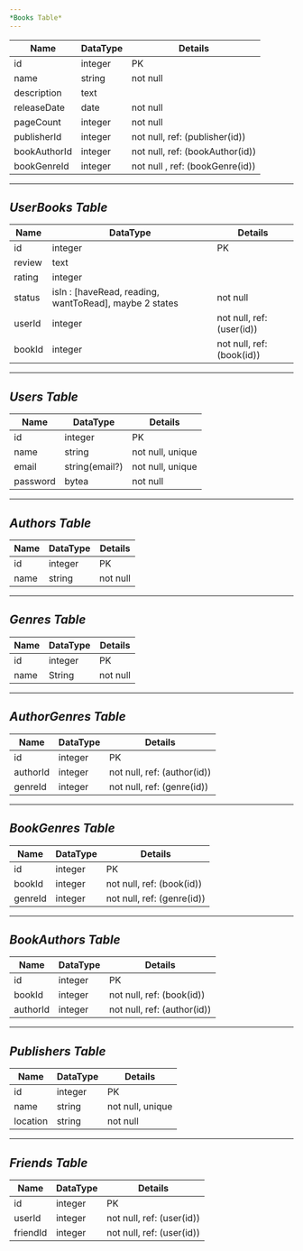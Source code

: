 ```yaml
---
*Books Table*
---
```


| **Name**      | **DataType** 	| **Details**  	|
|--------------	|----------	|----------	|
| id           	| integer  	| PK       	|
| name         	| string   	| not null 	|
| description  	| text     	|          	|
| releaseDate  	| date     	| not null 	|
| pageCount    	| integer  	| not null 	|
| publisherId  	| integer  	| not null, ref: (publisher(id)) 	|
| bookAuthorId 	| integer  	| not null, ref: (bookAuthor(id))	|
| bookGenreId  	| integer  	| not null , ref: (bookGenre(id))	|

---
*UserBooks Table*
---

| **Name**      | **DataType** 	| **Details**  	|
|--------------	|----------	|----------	|
| id           	| integer  	| PK       	|
| review  	| text     	|  	|
| rating    	| integer  	|  	|
| status  	| isIn : [haveRead, reading, wantToRead], maybe 2 states  | not null	|
| userId        | integer   	| not null, ref: (user(id)) 	|
| bookId  	| integer     	| not null, ref: (book(id))   	|

---
*Users Table*
---

| **Name**      | **DataType** 	| **Details**  	|
|--------------	|----------	|----------	|
| id           	| integer  	| PK       	|
| name  	| string     	| not null, unique |
| email    	| string(email?)| not null, unique |
| password  	| bytea | not null	|

---
*Authors Table*
---

| **Name**      | **DataType** 	| **Details**  	|
|--------------	|----------	|----------	|
| id           	| integer  	| PK       	|
| name  	| string     	| not null      |

---
*Genres Table*
---

| **Name**      | **DataType** 	| **Details**  	|
|--------------	|----------	|----------	|
| id           	| integer  	| PK       	|
| name  	| String     	| not null      |

---
*AuthorGenres Table*
---

| **Name**      | **DataType** 	| **Details**  	|
|--------------	|----------	|----------	|
| id           	| integer  	| PK       	|
| authorId  	| integer     	| not null, ref: (author(id))     |
| genreId       | integer       | not null, ref: (genre(id))      |

---
*BookGenres Table*
---

| **Name**      | **DataType** 	| **Details**  	|
|--------------	|----------	|----------	|
| id           	| integer  	| PK       	|
| bookId  	| integer     	| not null, ref: (book(id))      |
| genreId       | integer       | not null, ref: (genre(id))     |

---
*BookAuthors Table*
---

| **Name**      | **DataType** 	| **Details**  	|
|--------------	|----------	|----------	|
| id           	| integer  	| PK       	|
| bookId  	| integer     	| not null, ref: (book(id))      |
| authorId      | integer       | not null, ref: (author(id))    |

---
*Publishers Table*
---

| **Name**      | **DataType** 	| **Details**  	|
|--------------	|----------	|----------	|
| id           	| integer  	| PK       	|
| name 	        | string     	| not null, unique |
| location      | string        | not null         |

---
*Friends Table*
---

| **Name**      | **DataType** 	| **Details**  	|
|--------------	|----------	|----------	|
| id           	| integer  	| PK       	|
| userId  	| integer     	| not null, ref: (user(id))     |
| friendId      | integer       | not null, ref: (user(id))     |